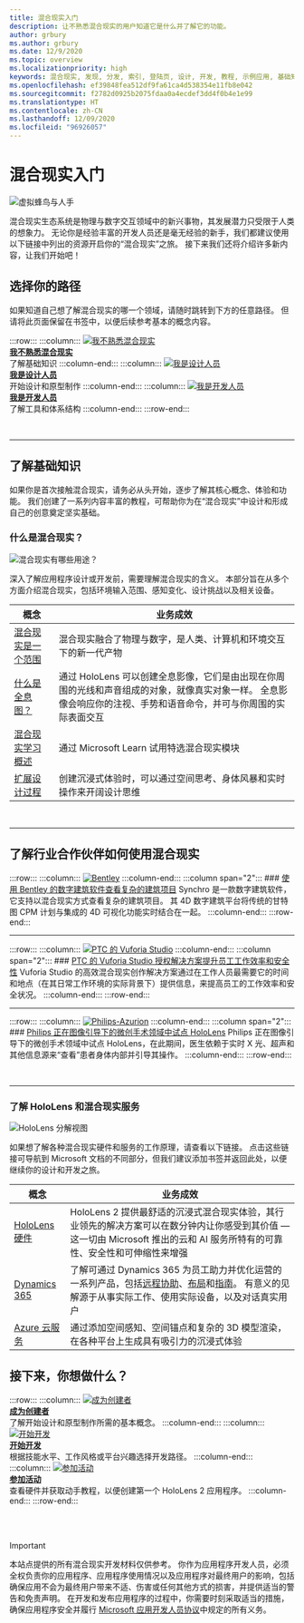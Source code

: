 ```yaml
---
title: 混合现实入门
description: 让不熟悉混合现实的用户知道它是什么并了解它的功能。
author: grbury
ms.author: grbury
ms.date: 12/9/2020
ms.topic: overview
ms.localizationpriority: high
keywords: 混合现实, 发现, 分发, 索引, 登陆页, 设计, 开发, 教程, 示例应用, 基础知识, 案例研究, 资源, HoloLens 操作指南, 开源项目, 混合现实头戴显示设备, windows 混合现实头戴显示设备, 虚拟现实头戴显示设备
ms.openlocfilehash: ef39848fea512df9fa61ca4d538354e11fb8e042
ms.sourcegitcommit: f2782d0925b2075fdaa0a4ecdef3dd4f0b4e1e99
ms.translationtype: HT
ms.contentlocale: zh-CN
ms.lasthandoff: 12/09/2020
ms.locfileid: "96926057"
---
```

# <a name="get-started-with-mixed-reality"></a>混合现实入门

![虚拟蜂鸟与人手](images/01_MixedReality.png)

混合现实生态系统是物理与数字交互领域中的新兴事物，其发展潜力只受限于人类的想象力。 无论你是经验丰富的开发人员还是毫无经验的新手，我们都建议使用以下链接中列出的资源开启你的“混合现实”之旅。 接下来我们还将介绍许多新内容，让我们开始吧！ 

## <a name="choose-your-track"></a>选择你的路径

如果知道自己想了解混合现实的哪一个领域，请随时跳转到下方的任意路径。 但请将此页面保留在书签中，以便后续参考基本的概念内容。

:::row:::
    :::column:::
       [![我不熟悉混合现实](images/Tile-New.jpg)](#understand-the-basics)<br>
        **[我不熟悉混合现实](#understand-the-basics)**<br>
        了解基础知识
    :::column-end:::
    :::column:::
       [![我是设计人员](images/Tile-Create.jpg)](../design/design.md)<br>
        **[我是设计人员](../design/design.md)**<br>
        开始设计和原型制作
    :::column-end:::
    :::column:::
       [![我是开发人员](images/Tile-Develop.jpg)](../develop/development.md)<br>
        **[我是开发人员](../develop/development.md)**<br>
        了解工具和体系结构
    :::column-end:::
:::row-end:::

<br>

---

## <a name="understand-the-basics"></a>了解基础知识

如果你是首次接触混合现实，请务必从头开始，逐步了解其核心概念、体验和功能。 我们创建了一系列内容丰富的教程，可帮助你为在“混合现实”中设计和形成自己的创意奠定坚实基础。

### <a name="what-is-mixed-reality"></a>什么是混合现实？

![混合现实有哪些用途？](images/HLS19_remoteAssistHologram_001.jpg)

深入了解应用程序设计或开发前，需要理解混合现实的含义。 本部分旨在从多个方面介绍混合现实，包括环境输入范围、感知变化、设计挑战以及相关设备。 

|  概念  |  业务成效  |
| --- | --- |
| [混合现实是一个范围](../discover/mixed-reality.md) | 混合现实融合了物理与数字，是人类、计算机和环境交互下的新一代产物 |
| [什么是全息图？](../discover/hologram.md) | 通过 HoloLens 可以创建全息影像，它们是由出现在你周围的光线和声音组成的对象，就像真实对象一样。 全息影像会响应你的注视、手势和语音命令，并可与你周围的实际表面交互 |
| [混合现实学习概述](mr-learning-overview.md#general-modules) | 通过 Microsoft Learn 试用特选混合现实模块 |
| [扩展设计过程](../discover/case-study-expanding-the-design-process-for-mixed-reality.md) | 创建沉浸式体验时，可以通过空间思考、身体风暴和实时操作来开阔设计思维  |

<br>

---

## <a name="see-how-industry-partners-are-using-mixed-reality"></a>了解行业合作伙伴如何使用混合现实

:::row:::
    :::column:::
       [![Bentley](images/Bentley-Synchro1.jpg)](https://binged.it/31AR3kP)
    :::column-end:::
    :::column span="2":::
        ### <a name="view-complex-construction-projects-with-bentleys-digital-construction-software"></a>[使用 Bentley 的数字建筑软件查看复杂的建筑项目](https://binged.it/31AR3kP)
        Synchro 是一款数字建筑软件，它支持以混合现实方式查看复杂的建筑项目。 其 4D 数字建筑平台将传统的甘特图 CPM 计划与集成的 4D 可视化功能实时结合在一起。
    :::column-end:::
:::row-end:::

---

:::row:::
    :::column:::
       [![PTC 的 Vuforia Studio](images/PTC-Vuforia-Studio1.jpg)](https://binged.it/31ARrjh)
    :::column-end:::
    :::column span="2":::
        ### <a name="ptcs-vuforia-studio-authoring-solution-promotes-workforce-productivity-and-safety"></a>[PTC 的 Vuforia Studio 授权解决方案提升员工工作效率和安全性](https://binged.it/31ARrjh)
        Vuforia Studio 的高效混合现实创作解决方案通过在工作人员最需要它的时间和地点（在其日常工作环境的实际背景下）提供信息，来提高员工的工作效率和安全状况。
    :::column-end:::
:::row-end:::

---

:::row:::
    :::column:::
       [![Philips-Azurion](images/Philips-Azurion1.jpg)](https://binged.it/31B1RiR)
    :::column-end:::
    :::column span="2":::
        ### <a name="philips-is-piloting-hololens-in-the-domain-of-image-guided-minimally-invasive-procedures"></a>[Philips 正在图像引导下的微创手术领域中试点 HoloLens](https://binged.it/31B1RiR)
        Philips 正在图像引导下的微创手术领域中试点 HoloLens，在此期间，医生依赖于实时 X 光、超声和其他信息源来“查看”患者身体内部并引导其操作。
    :::column-end:::
:::row-end:::

<br>

---

### <a name="explore-hololens-and-mixed-reality-services"></a>了解 HoloLens 和混合现实服务

![HoloLens 分解视图](images/HoloLens2_ExplodedView_8k.png)

如果想了解各种混合现实硬件和服务的工作原理，请查看以下链接。 点击这些链接可导航到 Microsoft 文档的不同部分，但我们建议添加书签并返回此处，以便继续你的设计和开发之旅。

|  概念  |  业务成效  |
| --- | --- |
| [HoloLens 硬件](https://www.microsoft.com//hololens/hardware) | HoloLens 2 提供最舒适的沉浸式混合现实体验，其行业领先的解决方案可以在数分钟内让你感受到其价值 — 这一切由 Microsoft 推出的云和 AI 服务所特有的可靠性、安全性和可伸缩性来增强 |
| [Dynamics 365](https://dynamics.microsoft.com/mixed-reality/overview/) | 了解可通过 Dynamics 365 为员工助力并优化运营的一系列产品，包括[远程协助](https://docs.microsoft.com/dynamics365/mixed-reality/remote-assist/ra-overview)、[布局](https://docs.microsoft.com/dynamics365/mixed-reality/layout/)和[指南](https://docs.microsoft.com/dynamics365/mixed-reality/guides/)。 有意义的见解源于从事实际工作、使用实际设备，以及对话真实用户 |
| [Azure 云服务](../develop/mixed-reality-cloud-services.md) | 通过添加空间感知、空间锚点和复杂的 3D 模型渲染，在各种平台上生成具有吸引力的沉浸式体验 |

## <a name="what-would-you-like-to-do-next"></a>接下来，你想做什么？

:::row:::
    :::column:::
        [![成为创建者](images/icon-design.png)](../design/design.md)<br>
        **[成为创建者](../design/design.md)**<br>
        了解开始设计和原型制作所需的基本概念。
    :::column-end:::
        :::column:::
        [![开始开发](images/icon-developer.png)](../develop/development.md)<br>
        **[开始开发](../develop/development.md)**<br>
        根据技能水平、工作风格或平台兴趣选择开发路径。
    :::column-end:::
    :::column:::
        [![参加活动](images/icon-calendar.jpg)](../whats-new/sf-academy-events.md)<br>
        **[参加活动](../whats-new/sf-academy-events.md)**<br>
        查看硬件并获取动手教程，以便创建第一个 HoloLens 2 应用程序。
    :::column-end:::
:::row-end:::


<br>

<br>

>[!IMPORTANT]
>本站点提供的所有混合现实开发材料仅供参考。 你作为应用程序开发人员，必须全权负责你的应用程序、应用程序使用情况以及应用程序对最终用户的影响，包括确保应用不会为最终用户带来不适、伤害或任何其他方式的损害，并提供适当的警告和免责声明。 在开发和发布应用程序的过程中，你需要时刻采取适当的措施，确保应用程序安全并履行 [Microsoft 应用开发人员协议](https://docs.microsoft.com/legal/windows/agreements/app-developer-agreement)中规定的所有义务。

